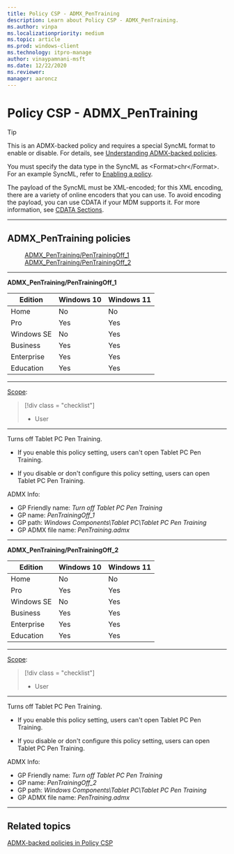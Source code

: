 ```yaml
---
title: Policy CSP - ADMX_PenTraining
description: Learn about Policy CSP - ADMX_PenTraining.
ms.author: vinpa
ms.localizationpriority: medium
ms.topic: article
ms.prod: windows-client
ms.technology: itpro-manage
author: vinaypamnani-msft
ms.date: 12/22/2020
ms.reviewer: 
manager: aaroncz
---
```


# Policy CSP - ADMX_PenTraining

> [!TIP]
> This is an ADMX-backed policy and requires a special SyncML format to enable or disable. For details, see [Understanding ADMX-backed policies](../understanding-admx-backed-policies.md).
>
> You must specify the data type in the SyncML as &lt;Format&gt;chr&lt;/Format&gt;. For an example SyncML, refer to [Enabling a policy](../understanding-admx-backed-policies.md#enabling-a-policy).
>
> The payload of the SyncML must be XML-encoded; for this XML encoding, there are a variety of online encoders that you can use. To avoid encoding the payload, you can use CDATA if your MDM supports it. For more information, see [CDATA Sections](http://www.w3.org/TR/REC-xml/#sec-cdata-sect).

<hr/>

<!--Policies-->
## ADMX_PenTraining policies

<dl>
  <dd>
    <a href="#admx-pentraining-pentrainingoff_1">ADMX_PenTraining/PenTrainingOff_1</a>
  </dd>
  <dd>
    <a href="#admx-pentraining-pentrainingoff_2">ADMX_PenTraining/PenTrainingOff_2</a>
  </dd>
</dl>

<hr/>

<!--Policy-->
<a href="" id="admx-pentraining-pentrainingoff_1"></a>**ADMX_PenTraining/PenTrainingOff_1**

<!--SupportedSKUs-->

|Edition|Windows 10|Windows 11|
|--- |--- |--- |
|Home|No|No|
|Pro|Yes|Yes|
|Windows SE|No|Yes|
|Business|Yes|Yes|
|Enterprise|Yes|Yes|
|Education|Yes|Yes|

<!--/SupportedSKUs-->
<hr/>

<!--Scope-->
[Scope](./policy-configuration-service-provider.md#policy-scope):

> [!div class = "checklist"]
> * User

<hr/>

<!--/Scope-->
<!--Description-->
Turns off Tablet PC Pen Training.

- If you enable this policy setting, users can't open Tablet PC Pen Training.

- If you disable or don't configure this policy setting, users can open Tablet PC Pen Training.

<!--/Description-->


<!--ADMXBacked-->
ADMX Info:
-   GP Friendly name: *Turn off Tablet PC Pen Training*
-   GP name: *PenTrainingOff_1*
-   GP path: *Windows Components\Tablet PC\Tablet PC Pen Training*
-   GP ADMX file name: *PenTraining.admx*

<!--/ADMXBacked-->
<!--/Policy-->
<hr/>

<!--Policy-->
<a href="" id="admx-pentraining-pentrainingoff_2"></a>**ADMX_PenTraining/PenTrainingOff_2**

<!--SupportedSKUs-->

|Edition|Windows 10|Windows 11|
|--- |--- |--- |
|Home|No|No|
|Pro|Yes|Yes|
|Windows SE|No|Yes|
|Business|Yes|Yes|
|Enterprise|Yes|Yes|
|Education|Yes|Yes|

<!--/SupportedSKUs-->
<hr/>

<!--Scope-->
[Scope](./policy-configuration-service-provider.md#policy-scope):

> [!div class = "checklist"]
> * User

<hr/>

<!--/Scope-->
<!--Description-->
Turns off Tablet PC Pen Training.

- If you enable this policy setting, users can't open Tablet PC Pen Training.

- If you disable or don't configure this policy setting, users can open Tablet PC Pen Training.

<!--/Description-->


<!--ADMXBacked-->
ADMX Info:
-   GP Friendly name: *Turn off Tablet PC Pen Training*
-   GP name: *PenTrainingOff_2*
-   GP path: *Windows Components\Tablet PC\Tablet PC Pen Training*
-   GP ADMX file name: *PenTraining.admx*

<!--/ADMXBacked-->
<!--/Policy-->
<hr/>

<!--/Policies-->

## Related topics

[ADMX-backed policies in Policy CSP](./policies-in-policy-csp-admx-backed.md)